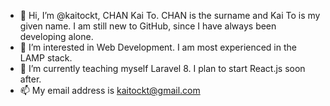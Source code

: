 - 👋 Hi, I’m @kaitockt, CHAN Kai To. CHAN is the surname and Kai To is my given name. I am still new to GitHub, since I have always been developing alone.
- 👀 I’m interested in Web Development. I am most experienced in the LAMP stack.
- 🌱 I’m currently teaching myself Laravel 8. I plan to start React.js soon after.<!-- - 💞️ I’m looking to collaborate on ... -->
- 📫 My email address is kaitockt@gmail.com

<!---
kaitockt/kaitockt is a ✨ special ✨ repository because its `README.md` (this file) appears on your GitHub profile.
You can click the Preview link to take a look at your changes.
--->
